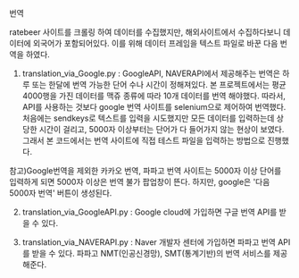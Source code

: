 번역

ratebeer 사이트를 크롤링 하여 데이터를 수집했지만, 해외사이트에서 수집하다보니 데이터에 외국어가 포함되어있다.
이를 위해 데이터 프레임을 텍스트 파일로 바꾼 다음 번역을 하였다. 

1. translation_via_Google.py : GoogleAPI, NAVERAPI에서 제공해주는 번역은 하루 또는 한달에 번역 가능한 단어 수나 시간이 정해져있다. 
본 프로젝트에서는 평균 4000행을 가진 데이터를 맥쥬 종류에 따라 10개 데이터를 번역 해야했다. 
따라서, API를 사용하는 것보다 google 번역 사이트를 selenium으로 제어하여 번역했다.
처음에는 sendkeys로 텍스트를 입력을 시도했지만 모든 데이터를 입력하는데 상당한 시간이 걸리고, 5000자 이상부터는 단어가 다 들어가지 않는 현상이 보였다. 
그래서 본 코드에서는 번역 사이트에 직접 테스트 파일을 입력하는 방법으로 진행했다.

참고)Google번역을 제외한 카카오 번역, 파파고 번역 사이트는 5000자 이상 단어를 입력하게 되면 5000자 이상은 번역 불가 팝업창이 뜬다.
하지만, google은 '다음 5000자 번역' 버튼이 생성된다. 

2. translation_via_GoogleAPI.py : Google cloud에 가입하면 구글 번역 API를 받을 수 있다. 


3. translation_via_NAVERAPI.py : Naver 개발자 센터에 가입하면 파파고 번역 API를 받을 수 있다.
파파고 NMT(인공신경망), SMT(통계기반)의 번역 서비스를 제공해준다.
